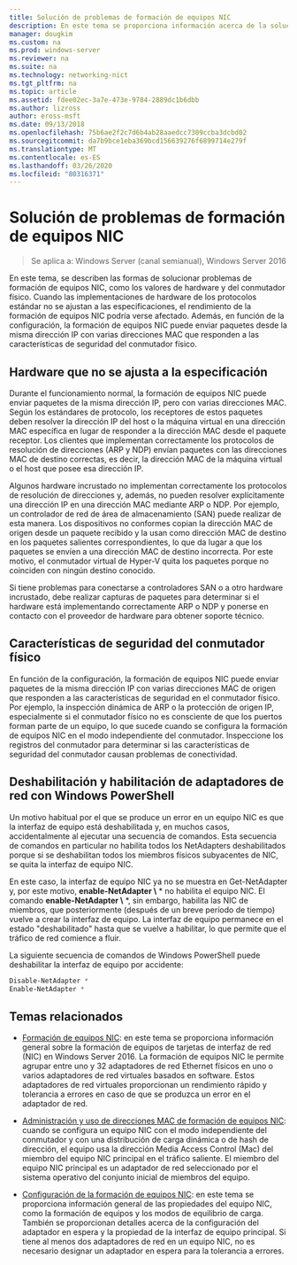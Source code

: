 ```yaml
---
title: Solución de problemas de formación de equipos NIC
description: En este tema se proporciona información acerca de la solución de problemas de formación de equipos NIC en Windows Server 2016.
manager: dougkim
ms.custom: na
ms.prod: windows-server
ms.reviewer: na
ms.suite: na
ms.technology: networking-nict
ms.tgt_pltfrm: na
ms.topic: article
ms.assetid: fdee02ec-3a7e-473e-9784-2889dc1b6dbb
ms.author: lizross
author: eross-msft
ms.date: 09/13/2018
ms.openlocfilehash: 75b6ae2f2c7d6b4ab28aaedcc7309ccba3dcbd02
ms.sourcegitcommit: da7b9bce1eba369bcd156639276f6899714e279f
ms.translationtype: MT
ms.contentlocale: es-ES
ms.lasthandoff: 03/26/2020
ms.locfileid: "80316371"
---
```

# <a name="troubleshooting-nic-teaming"></a>Solución de problemas de formación de equipos NIC

>Se aplica a: Windows Server (canal semianual), Windows Server 2016

En este tema, se describen las formas de solucionar problemas de formación de equipos NIC, como los valores de hardware y del conmutador físico.  Cuando las implementaciones de hardware de los protocolos estándar no se ajustan a las especificaciones, el rendimiento de la formación de equipos NIC podría verse afectado. Además, en función de la configuración, la formación de equipos NIC puede enviar paquetes desde la misma dirección IP con varias direcciones MAC que responden a las características de seguridad del conmutador físico.

  
## <a name="hardware-that-doesnt-conform-to-specification"></a>Hardware que no se ajusta a la especificación  
  
Durante el funcionamiento normal, la formación de equipos NIC puede enviar paquetes de la misma dirección IP, pero con varias direcciones MAC. Según los estándares de protocolo, los receptores de estos paquetes deben resolver la dirección IP del host o la máquina virtual en una dirección MAC específica en lugar de responder a la dirección MAC desde el paquete receptor.  Los clientes que implementan correctamente los protocolos de resolución de direcciones (ARP y NDP) envían paquetes con las direcciones MAC de destino correctas, es decir, la dirección MAC de la máquina virtual o el host que posee esa dirección IP. 
  
Algunos hardware incrustado no implementan correctamente los protocolos de resolución de direcciones y, además, no pueden resolver explícitamente una dirección IP en una dirección MAC mediante ARP o NDP.  Por ejemplo, un controlador de red de área de almacenamiento (SAN) puede realizar de esta manera. Los dispositivos no conformes copian la dirección MAC de origen desde un paquete recibido y la usan como dirección MAC de destino en los paquetes salientes correspondientes, lo que da lugar a que los paquetes se envíen a una dirección MAC de destino incorrecta. Por este motivo, el conmutador virtual de Hyper-V quita los paquetes porque no coinciden con ningún destino conocido.  
  
Si tiene problemas para conectarse a controladores SAN o a otro hardware incrustado, debe realizar capturas de paquetes para determinar si el hardware está implementando correctamente ARP o NDP y ponerse en contacto con el proveedor de hardware para obtener soporte técnico.  

  
## <a name="physical-switch-security-features"></a>Características de seguridad del conmutador físico  
En función de la configuración, la formación de equipos NIC puede enviar paquetes de la misma dirección IP con varias direcciones MAC de origen que responden a las características de seguridad en el conmutador físico. Por ejemplo, la inspección dinámica de ARP o la protección de origen IP, especialmente si el conmutador físico no es consciente de que los puertos forman parte de un equipo, lo que sucede cuando se configura la formación de equipos NIC en el modo independiente del conmutador. Inspeccione los registros del conmutador para determinar si las características de seguridad del conmutador causan problemas de conectividad. 
  
## <a name="disabling-and-enabling-network-adapters-by-using-windows-powershell"></a>Deshabilitación y habilitación de adaptadores de red con Windows PowerShell  

Un motivo habitual por el que se produce un error en un equipo NIC es que la interfaz de equipo está deshabilitada y, en muchos casos, accidentalmente al ejecutar una secuencia de comandos.  Esta secuencia de comandos en particular no habilita todos los NetAdapters deshabilitados porque si se deshabilitan todos los miembros físicos subyacentes de NIC, se quita la interfaz de equipo NIC. 

En este caso, la interfaz de equipo NIC ya no se muestra en Get-NetAdapter y, por este motivo, **enable-NetAdapter \\** * no habilita el equipo NIC. El comando **enable-NetAdapter \\** *, sin embargo, habilita las NIC de miembros, que posteriormente (después de un breve período de tiempo) vuelve a crear la interfaz de equipo. La interfaz de equipo permanece en el estado "deshabilitado" hasta que se vuelve a habilitar, lo que permite que el tráfico de red comience a fluir. 

La siguiente secuencia de comandos de Windows PowerShell puede deshabilitar la interfaz de equipo por accidente:  
  
```PowerShell 
Disable-NetAdapter *  
Enable-NetAdapter *  
```  
  

  
## <a name="related-topics"></a>Temas relacionados  
- [Formación de equipos NIC](NIC-Teaming.md): en este tema se proporciona información general sobre la formación de equipos de tarjetas de interfaz de red (NIC) en Windows Server 2016. La formación de equipos NIC le permite agrupar entre uno y 32 adaptadores de red Ethernet físicos en uno o varios adaptadores de red virtuales basados en software. Estos adaptadores de red virtuales proporcionan un rendimiento rápido y tolerancia a errores en caso de que se produzca un error en el adaptador de red.   

- [Administración y uso de direcciones MAC de formación de equipos NIC](NIC-Teaming-MAC-Address-Use-and-Management.md): cuando se configura un equipo NIC con el modo independiente del conmutador y con una distribución de carga dinámica o de hash de dirección, el equipo usa la dirección Media Access Control (Mac) del miembro del equipo NIC principal en el tráfico saliente. El miembro del equipo NIC principal es un adaptador de red seleccionado por el sistema operativo del conjunto inicial de miembros del equipo.

- [Configuración de la formación de equipos NIC](nic-teaming-settings.md): en este tema se proporciona información general de las propiedades del equipo NIC, como la formación de equipos y los modos de equilibrio de carga. También se proporcionan detalles acerca de la configuración del adaptador en espera y la propiedad de la interfaz de equipo principal. Si tiene al menos dos adaptadores de red en un equipo NIC, no es necesario designar un adaptador en espera para la tolerancia a errores.
  


